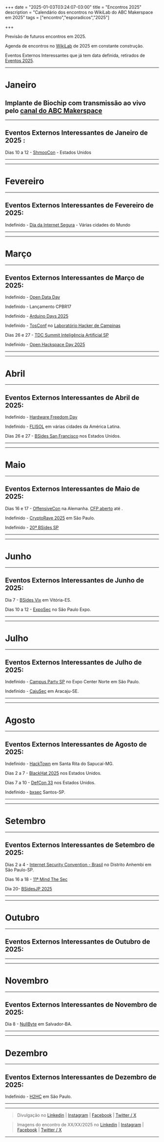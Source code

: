 +++ 
date = "2025-01-03T03:24:07-03:00" 
title = "Encontros 2025" 
description = "Calendário dos encontros no WikiLab do ABC Makerspace em 2025" 
tags = ["encontro","esporadicos","2025"]

+++

Previsão de futuros encontros em 2025.

Agenda de encontros no [WikiLab](https://www.facebook.com/wikilab.abc) de 2025 em constante construção.

Eventos Externos Interessantes que já tem data definida, retirados de [Eventos 2025](https://sickeira.blogspot.com/).

________________________________________

# Janeiro

## Implante de Biochip com transmissão ao vivo pelo [canal do ABC Makerspace](https://www.youtube.com/channel/UC-llGrye7YYeCX0gTKFbILQ/)
________________________________________
## Eventos Externos Interessantes de Janeiro de 2025 :

Dias 10 a 12 - [ShmooCon](https://www.shmoocon.org/) - Estados Unidos 
________________________________________
________________________________________
# Fevereiro


________________________________________
## Eventos Externos Interessantes de Fevereiro de 2025:

Indefinido - [Dia da Internet Segura](https://www.saferinternetday.org/) - Várias cidades do Mundo
________________________________________
________________________________________
# Março


________________________________________
## Eventos Externos Interessantes de Março de 2025:

Indefinido - [Open Data Day](https://opendataday.org/pt_br/)

Indefinido - Lançamento CPBR17

Indefinido - [Arduino Days 2025](https://day.arduino.cc/streaming)

Indefinido - [TosConf](https://tosconf.lhc.net.br/) no [Laboratório Hacker de Campinas](https://lhc.net.br/w/index.php?title=P%C3%A1gina_principal)

Dias 26 e 27 - [TDC Summit Inteligência Artificial SP](https://thedevconf.com/tdc/2025/summit-sao-paulo/)

Indefinido - [Open Hackspace Day 2025](https://wiki.hackerspaces.org/Open_Hackspace_Day_2024)
________________________________________
________________________________________
# Abril


________________________________________
## Eventos Externos Interessantes de Abril de 2025:

Indefinido - [Hardware Freedom Day](https://www.softwarefreedomday.org/)

Indefinido - [FLISOL](https://flisol.info/FLISOL2023) em várias cidades da América Latina.

Dias 26 e 27 - [BSides San Francisco](https://bsidessf.org/) nos Estados Unidos.
________________________________________
________________________________________
# Maio



________________________________________
## Eventos Externos Interessantes de Maio de 2025:

Dias 16 e 17 - [OffensiveCon](https://www.offensivecon.org/) na Alemanha. [CFP aberto](https://cfp.offensivecon.org/offensivecon24/cfp) até .

Indefinido - [CryptoRave 2025](https://2024.cryptorave.org/) em São Paulo.

Indefinido - [20ª BSides SP](https://securitybsides.com.br/)
________________________________________
________________________________________
# Junho



________________________________________
## Eventos Externos Interessantes de Junho de 2025:

Dia 7 - [BSides Vix](https://bsides.vix.br/) em Vitória-ES.

Dias 10 a 12 - [ExpoSec](https://exposec.tmp.br/) no São Paulo Expo.
________________________________________
________________________________________
# Julho



________________________________________
## Eventos Externos Interessantes de Julho de 2025:

Indefinido - [Campus Party SP](https://brasil.campus-party.org/) no Expo Center Norte em São Paulo.

Indefinido - [CajuSec](https://www.cajusec.com.br/) em Aracaju-SE.
________________________________________
________________________________________
# Agosto



________________________________________
## Eventos Externos Interessantes de Agosto de 2025:

Indefinido - [HackTown](https://hacktown.com.br/) em Santa Rita do Sapucaí-MG.

Dias 2 a 7 - [BlackHat 2025](https://www.blackhat.com/upcoming.html#usa) nos Estados Unidos.

Dias 7 a 10 - [DefCon 33](https://defcon.org/) nos Estados Unidos.

Indefinido - [bxsec](https://bxsec.org/) Santos-SP.
________________________________________
________________________________________
# Setembro



________________________________________
## Eventos Externos Interessantes de Setembro de 2025:

Dias 2 a 4 - [Internet Security Convention - Brasil](https://www.iscbrasil.com.br/pt-br.html) no Distrito Anhembi em São Paulo-SP.

Dias 16 a 18 - [11ª Mind The Sec](https://www.mindthesec.com.br/)

Dia 20- [BSidesJP 2025](https://www.bsidesjp.com.br/)
________________________________________
________________________________________
# Outubro



________________________________________
## Eventos Externos Interessantes de Outubro de 2025:

________________________________________
________________________________________
# Novembro

________________________________________
## Eventos Externos Interessantes de Novembro de 2025:
Dia 8 - [NullByte](https://nullbyte-con.org/) em Salvador-BA.
________________________________________
________________________________________
# Dezembro

________________________________________
## Eventos Externos Interessantes de Dezembro de 2025:
Indefinido - [H2HC](https://www.h2hc.com.br/) em São Paulo.
________________________________________
________________________________________





> Divulgação no [Linkedin]() | [Instagram]() | [Facebook]() | [Twitter / X]()

> Imagens do encontro de XX/XX/2025 no [Linkedin]() | [Instagram]() | [Facebook]() | [Twitter / X]()
________________________________________
